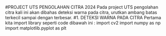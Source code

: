 #PROJECT UTS PENGOLAHAN CITRA 2024
Pada project UTS pengolahan citra kali ini akan dibahas deteksi warna pada citra, urutkan ambang batas terkecil sampai dengan terbesar.
#1. DETEKSI WARNA PADA CITRA
Pertama kita import library seperti code dibawah ini :
import cv2 import numpy as np import matplotlib.pyplot as plt
